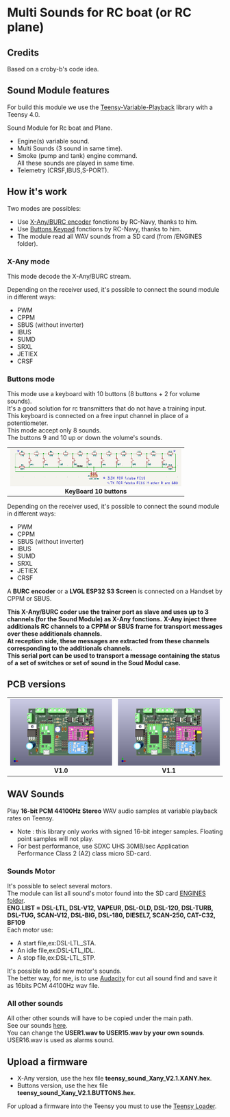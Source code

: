 # Multi Sounds for RC boat (or RC plane)

## Credits
Based on a croby-b's code idea.  

## Sound Module features
For build this module we use the [Teensy-Variable-Playback](https://github.com/newdigate/teensy-variable-playback) library with a Teensy 4.0.  

Sound Module for Rc boat and Plane.  
- Engine(s) variable sound.  
- Multi Sounds (3 sound in same time).  
- Smoke (pump and tank) engine command.  
All these sounds are played in same time.  
- Telemetry (CRSF,IBUS,S-PORT).  

## How it's work
Two modes are possibles:
- Use [X-Any/BURC encoder](https://p-loussouarn-free-fr.translate.goog/arduino/exemple/RCUL/RCUL.html?_x_tr_sch=http&_x_tr_sl=auto&_x_tr_tl=en&_x_tr_hl=en) fonctions by RC-Navy, thanks to him.  
- Use [Buttons Keypad](http://p.loussouarn.free.fr/projet/MS8-V2/MS8-V2.html#Keyboard) fonctions by RC-Navy, thanks to him.  
- The module read all WAV sounds from a SD card (from /ENGINES folder).  


### X-Any mode
This mode decode the X-Any/BURC stream.  

Depending on the receiver used, it's possible to connect the sound module in different ways:  
- PWM  
- CPPM  
- SBUS (without inverter)  
- IBUS  
- SUMD  
- SRXL  
- JETIEX  
- CRSF  


### Buttons mode
This mode use a keyboard with 10 buttons (8 buttons + 2 for volume sounds).  
It's a good solution for rc transmitters that do not have a training input.  
This keyboard is connected on a free input channel in place of a potentiometer.  
This mode accept only 8 sounds.  
The buttons 9 and 10 up or down the volume's sounds.  

<table cellspacing=0>
  <tr>
    <td align=center width=400><a href="https://github.com/pierrotm777/SoundModule_Teensy4.0-version/blob/main/10ButtonsKeyboard.md"><img src="https://github.com/pierrotm777/SoundModule_Teensy4.0-version/blob/main/10buttons_sch.png" border="0" name="submit" title="Sound Module" alt="Sound Module"/></a><br><b>KeyBoard 10 buttons</td>
  </tr>
</table>

Depending on the receiver used, it's possible to connect the sound module in different ways:  
- PWM  
- CPPM  
- SBUS (without inverter)  
- IBUS  
- SUMD  
- SRXL  
- JETIEX  
- CRSF  


A **BURC encoder** or a **LVGL ESP32 S3 Screen** is connected on a Handset by CPPM or SBUS.     

**This X-Any/BURC coder use the trainer port as slave and uses up to 3 channels (for the Sound Module) as X-Any fonctions.** 
**X-Any inject three additionals RC channels to a CPPM or SBUS frame for transport messages over these additionals channels.**  
**At reception side, these messages are extracted from these channels corresponding to the additionals channels.**  
**This serial port can be used to transport a message containing the status of a set of switches or set of sound in the Soud Modul case.**  

## PCB versions
<table cellspacing=0>
  <tr>
    <td align=center width=400><a href="https://github.com/pierrotm777/SoundModule_Teensy4.0-version/tree/main/Hardware/V1.0/README.md"><img src="https://github.com/pierrotm777/SoundModule_Teensy4.0-version/blob/main/Hardware/V1.0/Sound_Myca_Teensy-Top3d_v1.0.png" border="0" name="submit" title="Sound Module" alt="Sound Module v1.0"/></a><br><b>V1.0</td>
    <td align=center width=400><a href="https://github.com/pierrotm777/SoundModule_Teensy4.0-version/tree/main/Hardware/V1.1/README.md"><img src="https://github.com/pierrotm777/SoundModule_Teensy4.0-version/blob/main/Hardware/V1.1/Sound_Myca_Teensy_Top_v1.1.png" border="0" name="submit" title="Sound Module" alt="Sound Module v1.1"/></a><br><b>V1.1</td>
  </tr>
</table>

## WAV Sounds
Play **16-bit PCM 44100Hz Stereo** WAV audio samples at variable playback rates on Teensy.  
- Note : this library only works with signed 16-bit integer samples. Floating point samples will not play.  
- For best performance, use SDXC UHS 30MB/sec Application Performance Class 2 (A2) class micro SD-card.  

### Sounds Motor
It's possible to select several motors.  
The module can list all sound's motor found into the SD card [ENGINES folder](https://github.com/pierrotm777/SoundModule_Teensy4.0-version/tree/main/SD_Wav_Files/ENGINES).  
**ENG.LIST = DSL-LTL, DSL-V12, VAPEUR, DSL-OLD, DSL-120, DSL-TURB, DSL-TUG, SCAN-V12, DSL-BIG, DSL-180, DIESEL7, SCAN-250, CAT-C32, BF109**  
Each motor use:  
- A start file,ex:DSL-LTL_STA.  
- An idle file,ex:DSL-LTL_IDL.  
- A stop file,ex:DSL-LTL_STP.  

It's possible to add new motor's sounds.  
The better way, for me, is to use [Audacity](https://www.audacityteam.org) for cut all sound find and save it as 16bits PCM 44100Hz wav file.  

### All other sounds
All other other sounds will have to be copied under the main path.  
See our sounds [here](https://github.com/pierrotm777/SoundModule_Teensy4.0-version/tree/main/SD_Wav_Files).  
You can change the **USER1.wav to USER15.wav by your own sounds**.  
USER16.wav is used as alarms sound.  

## Upload a firmware
- X-Any version, use the hex file **teensy_sound_Xany_V2.1.XANY.hex**.  
- Buttons version, use the hex file **teensy_sound_Xany_V2.1.BUTTONS.hex**.  

For upload a firmware into the Teensy you must to use the [Teensy Loader](https://github.com/pierrotm777/SoundModule_Teensy4.0-version/tree/main/Firmware/Teensy_Uploader.zip).  
